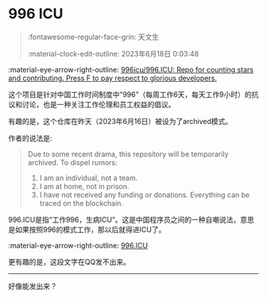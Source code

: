 # 996 ICU

> :fontawesome-regular-face-grin: 天文生
>
> :material-clock-edit-outline: 2023年6月18日 0:03:48

:material-eye-arrow-right-outline: [996icu/996.ICU: Repo for counting stars and contributing. Press F to pay respect to glorious developers.](https://github.com/996icu/996.ICU)

这个项目是针对中国工作时间制度中”996”（每周工作6天，每天工作9小时）的抗议和讨论，也是一种关注工作伦理和员工权益的倡议。

有趣的是，这个仓库在昨天（2023年6月16日）被设为了archived模式。

作者的说法是:

> Due to some recent drama, this repository will be temporarily archived. To dispel rumors:
>
> 1. I am an individual, not a team.
> 2. I am at home, not in prison.
> 3. I have not received any funding or donations. Everything can be traced on the blockchain.

996.ICU是指“工作996，生病ICU”。这是中国程序员之间的一种自嘲说法，意思是如果按照996的模式工作，那以后就得进ICU了。

:material-eye-arrow-right-outline: [996.ICU](https://996.icu/#/)

更有趣的是，这段文字在QQ发不出来。

---

好像能发出来？
